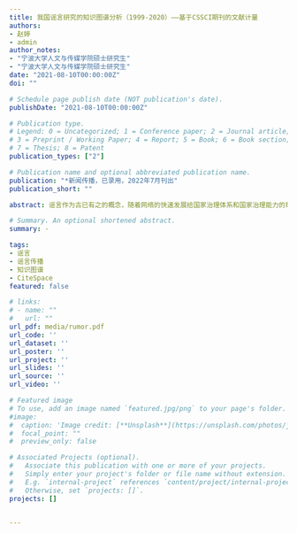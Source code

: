 ```yaml
---
title: 我国谣言研究的知识图谱分析（1999-2020）——基于CSSCI期刊的文献计量
authors:
- 赵婷
- admin
author_notes:
- "宁波大学人文与传媒学院硕士研究生"
- "宁波大学人文与传媒学院硕士研究生"
date: "2021-08-10T00:00:00Z"
doi: ""

# Schedule page publish date (NOT publication's date).
publishDate: "2021-08-10T00:00:00Z"

# Publication type.
# Legend: 0 = Uncategorized; 1 = Conference paper; 2 = Journal article;
# 3 = Preprint / Working Paper; 4 = Report; 5 = Book; 6 = Book section;
# 7 = Thesis; 8 = Patent
publication_types: ["2"]

# Publication name and optional abbreviated publication name.
publication: "*新闻传播，已录用，2022年7月刊出"
publication_short: ""

abstract: 谣言作为古已有之的概念，随着网络的快速发展给国家治理体系和国家治理能力的现代化带来挑战。本研究使用CiteSpace对20年来谣言领域的CSSCI文献进行知识图谱分析，梳理了该领域的学科来源、重要期刊、重要作者和重要文献，分析了该领域的主要议题、研究视角和研究方法。通过分析发现，技术治理视角、专业性议题分类研究和跨学科合作是中国谣言研究领域未来可以努力的方向。

# Summary. An optional shortened abstract.
summary: -

tags:
- 谣言
- 谣言传播
- 知识图谱
- CiteSpace
featured: false

# links:
# - name: ""
#   url: ""
url_pdf: media/rumor.pdf
url_code: ''
url_dataset: ''
url_poster: ''
url_project: ''
url_slides: ''
url_source: ''
url_video: ''

# Featured image
# To use, add an image named `featured.jpg/png` to your page's folder. 
#image:
#  caption: 'Image credit: [**Unsplash**](https://unsplash.com/photos/jdD8gXaTZsc)'
#  focal_point: ""
#  preview_only: false

# Associated Projects (optional).
#   Associate this publication with one or more of your projects.
#   Simply enter your project's folder or file name without extension.
#   E.g. `internal-project` references `content/project/internal-project/index.md`.
#   Otherwise, set `projects: []`.
projects: []


---
```


